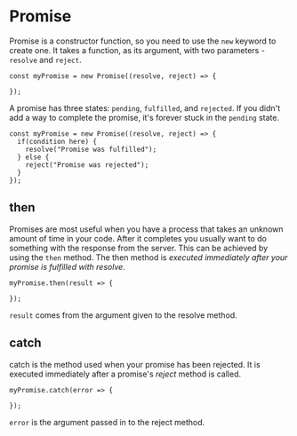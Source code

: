 # Promise

Promise is a constructor function, so you need to use the `new` keyword to create one. It takes a function, as its argument, with two parameters - `resolve` and `reject`.

```
const myPromise = new Promise((resolve, reject) => {

});
```

A promise has three states: `pending`, `fulfilled`, and `rejected`. If you didn't add a way to complete the promise, it's forever stuck in the `pending` state.

```
const myPromise = new Promise((resolve, reject) => {
  if(condition here) {
    resolve("Promise was fulfilled");
  } else {
    reject("Promise was rejected");
  }
});
```

## then
Promises are most useful when you have a process that takes an unknown amount of time in your code. After it completes you usually want to do something with the response from the server. This can be achieved by using the `then` method. The then method is *executed immediately after your promise is fulfilled with resolve*.

```
myPromise.then(result => {
  
});
```

`result` comes from the argument given to the resolve method.

## catch

catch is the method used when your promise has been rejected. It is executed immediately after a promise's *reject* method is called.

```
myPromise.catch(error => {
  
});
```

`error` is the argument passed in to the reject method.

